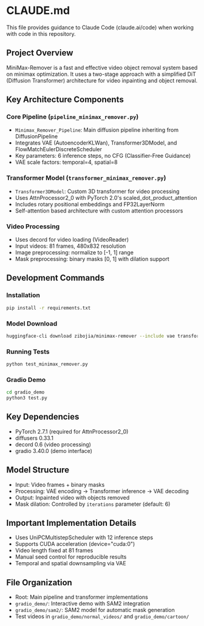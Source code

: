 # CLAUDE.md

This file provides guidance to Claude Code (claude.ai/code) when working with code in this repository.

## Project Overview

MiniMax-Remover is a fast and effective video object removal system based on minimax optimization. It uses a two-stage approach with a simplified DiT (Diffusion Transformer) architecture for video inpainting and object removal.

## Key Architecture Components

### Core Pipeline (`pipeline_minimax_remover.py`)
- `Minimax_Remover_Pipeline`: Main diffusion pipeline inheriting from DiffusionPipeline
- Integrates VAE (AutoencoderKLWan), Transformer3DModel, and FlowMatchEulerDiscreteScheduler
- Key parameters: 6 inference steps, no CFG (Classifier-Free Guidance)
- VAE scale factors: temporal=4, spatial=8

### Transformer Model (`transformer_minimax_remover.py`)
- `Transformer3DModel`: Custom 3D transformer for video processing
- Uses AttnProcessor2_0 with PyTorch 2.0's scaled_dot_product_attention
- Includes rotary positional embeddings and FP32LayerNorm
- Self-attention based architecture with custom attention processors

### Video Processing
- Uses decord for video loading (VideoReader)
- Input videos: 81 frames, 480x832 resolution
- Image preprocessing: normalize to [-1, 1] range
- Mask preprocessing: binary masks [0, 1] with dilation support

## Development Commands

### Installation
```bash
pip install -r requirements.txt
```

### Model Download
```bash
huggingface-cli download zibojia/minimax-remover --include vae transformer scheduler --local-dir .
```

### Running Tests
```bash
python test_minimax_remover.py
```

### Gradio Demo
```bash
cd gradio_demo
python3 test.py
```

## Key Dependencies
- PyTorch 2.7.1 (required for AttnProcessor2_0)
- diffusers 0.33.1
- decord 0.6 (video processing)
- gradio 3.40.0 (demo interface)

## Model Structure
- Input: Video frames + binary masks
- Processing: VAE encoding → Transformer inference → VAE decoding
- Output: Inpainted video with objects removed
- Mask dilation: Controlled by `iterations` parameter (default: 6)

## Important Implementation Details
- Uses UniPCMultistepScheduler with 12 inference steps
- Supports CUDA acceleration (device="cuda:0")
- Video length fixed at 81 frames
- Manual seed control for reproducible results
- Temporal and spatial downsampling via VAE

## File Organization
- Root: Main pipeline and transformer implementations
- `gradio_demo/`: Interactive demo with SAM2 integration
- `gradio_demo/sam2/`: SAM2 model for automatic mask generation
- Test videos in `gradio_demo/normal_videos/` and `gradio_demo/cartoon/`
